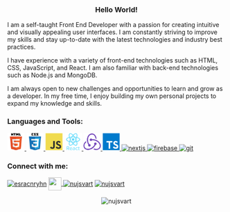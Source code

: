 <h3 align="center">Hello World!</h3>
<p align="left">I am a self-taught Front End Developer with a passion for creating intuitive and visually appealing user interfaces. I am constantly striving to improve my skills and stay up-to-date with the latest technologies and industry best practices. 

I have experience with a variety of front-end technologies such as HTML, CSS, JavaScript, and React. I am also familiar with back-end technologies such as Node.js and MongoDB.

I am always open to new challenges and opportunities to learn and grow as a developer. In my free time, I enjoy building my own personal projects to expand my knowledge and skills.
</p>


<h3 align="left">Languages and Tools:</h3>
<p align="left"><a href="https://www.w3.org/html/" target="_blank" rel="noreferrer"> <img src="https://raw.githubusercontent.com/devicons/devicon/master/icons/html5/html5-original-wordmark.svg" alt="html5" width="40" height="40"/> </a><a href="https://www.w3schools.com/css/" target="_blank" rel="noreferrer"> <img src="https://raw.githubusercontent.com/devicons/devicon/master/icons/css3/css3-original-wordmark.svg" alt="css3" width="40" height="40"/> </a><a href="https://developer.mozilla.org/en-US/docs/Web/JavaScript" target="_blank" rel="noreferrer"> <img src="https://raw.githubusercontent.com/devicons/devicon/master/icons/javascript/javascript-original.svg" alt="javascript" width="40" height="40"/> </a><a href="https://reactjs.org/" target="_blank" rel="noreferrer"> <img src="https://raw.githubusercontent.com/devicons/devicon/master/icons/react/react-original-wordmark.svg" alt="react" width="40" height="40"/> </a> <a href="https://redux.js.org" target="_blank" rel="noreferrer"> <img src="https://raw.githubusercontent.com/devicons/devicon/master/icons/redux/redux-original.svg" alt="redux" width="40" height="40"/> </a><a href="https://www.typescriptlang.org/" target="_blank" rel="noreferrer"> <img src="https://raw.githubusercontent.com/devicons/devicon/master/icons/typescript/typescript-original.svg" alt="typescript" width="40" height="40"/> </a><a href="https://nextjs.org/" target="_blank" rel="noreferrer"> <img src="https://cdn.worldvectorlogo.com/logos/nextjs-2.svg" alt="nextjs" width="40" height="40"/> </a> <a href="https://firebase.google.com/" target="_blank" rel="noreferrer"> <img src="https://www.vectorlogo.zone/logos/firebase/firebase-icon.svg" alt="firebase" width="40" height="40"/> </a>
<a href="https://git-scm.com/" target="_blank" rel="noreferrer"> <img src="https://www.vectorlogo.zone/logos/git-scm/git-scm-icon.svg" alt="git" width="40" height="40"/> </a>



<h3 align="left">Connect with me:</h3>
<p align="left">
<a href="https://linkedin.com/in/esracnryhn" target="blank"><img align="center" src="https://raw.githubusercontent.com/rahuldkjain/github-profile-readme-generator/master/src/images/icons/Social/linked-in-alt.svg" alt="esracnryhn" height="30" width="40" /></a>
  <a href="https://www.frontendmentor.io/profile/Nujsvart" target="blank"> <img align="center" src="https://scontent.fyei6-5.fna.fbcdn.net/v/t39.30808-6/304702060_474844821306824_3479081658794433305_n.png?_nc_cat=111&ccb=1-7&_nc_sid=09cbfe&_nc_ohc=PP98EqPpopwAX_u6bNY&_nc_ht=scontent.fyei6-5.fna&oh=00_AfD1mYyA6mLxTbNyIQ_Q3FVll4vS_XkBV6_7xRreNO8TjQ&oe=63DBC16C" height="30" width="30"/> </a>
<a href="https://www.codewars.com/users/Nujsvart" target="blank"><img align="center" src="https://docs.codewars.com/logo.svg" alt="nujsvart" height="30" width="30" /></a>
<a href="https://www.hackerrank.com/nujsvart" target="blank"><img align="center" src="https://raw.githubusercontent.com/rahuldkjain/github-profile-readme-generator/master/src/images/icons/Social/hackerrank.svg" alt="nujsvart" height="30" width="40" /></a>
</p>
<p align="center"><img align="center" src="https://github-readme-streak-stats.herokuapp.com/?user=nujsvart&theme=github-dark&hide_border=true&date_format=M%20j%5B%2C%20Y%5D" alt="nujsvart" /></p>
  



